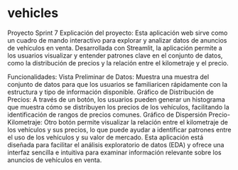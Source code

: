 # vehicles
Proyecto Sprint 7
Explicación del proyecto:
Esta aplicación web sirve como un cuadro de mando interactivo para explorar y analizar datos de anuncios de vehículos en venta. Desarrollada con Streamlit, la aplicación permite a los usuarios visualizar y entender patrones clave en el conjunto de datos, como la distribución de precios y la relación entre el kilometraje y el precio.

Funcionalidades:
Vista Preliminar de Datos: Muestra una muestra del conjunto de datos para que los usuarios se familiaricen rápidamente con la estructura y tipo de información disponible.
Gráfico de Distribución de Precios: A través de un botón, los usuarios pueden generar un histograma que muestra cómo se distribuyen los precios de los vehículos, facilitando la identificación de rangos de precios comunes.
Gráfico de Dispersión Precio-Kilometraje: Otro botón permite visualizar la relación entre el kilometraje de los vehículos y sus precios, lo que puede ayudar a identificar patrones entre el uso de los vehículos y su valor de mercado.
Esta aplicación está diseñada para facilitar el análisis exploratorio de datos (EDA) y ofrece una interfaz sencilla e intuitiva para examinar información relevante sobre los anuncios de vehículos en venta.